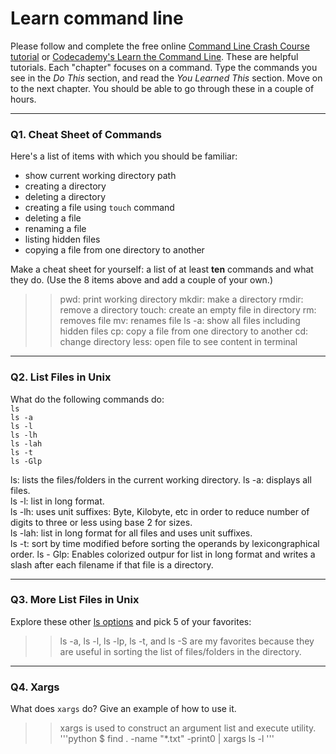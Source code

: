 # Learn command line

Please follow and complete the free online [Command Line Crash Course
tutorial](https://web.archive.org/web/20160708171659/http://cli.learncodethehardway.org/book/) or [Codecademy's Learn the Command Line](https://www.codecademy.com/learn/learn-the-command-line). These are helpful tutorials. Each "chapter" focuses on a command. Type the commands you see in the _Do This_ section, and read the _You Learned This_ section. Move on to the next chapter. You should be able to go through these in a couple of hours.

---

### Q1.  Cheat Sheet of Commands  

Here's a list of items with which you should be familiar:  
* show current working directory path
* creating a directory
* deleting a directory
* creating a file using `touch` command
* deleting a file
* renaming a file
* listing hidden files
* copying a file from one directory to another

Make a cheat sheet for yourself: a list of at least **ten** commands and what they do.  (Use the 8 items above and add a couple of your own.)  

> > pwd: print working directory
> > mkdir: make a directory
> > rmdir: remove a directory
> > touch: create an empty file in directory
> > rm: removes file
> > mv: renames file
> > ls -a: show all files including hidden files
> > cp: copy a file from one directory to another
> > cd: change directory
> > less: open file to see content in terminal

---

### Q2.  List Files in Unix   

What do the following commands do:  
`ls`  
`ls -a`  
`ls -l`  
`ls -lh`  
`ls -lah`  
`ls -t`  
`ls -Glp`  

> > 
ls: lists the files/folders in the current working directory.
ls -a: displays all files.  
ls -l: list in long format.  
ls -lh: uses unit suffixes: Byte, Kilobyte, etc in order to reduce number of digits to three or less using base 2 for sizes.  
ls -lah: list in long format for all files and uses unit suffixes.  
ls -t: sort by time modified before sorting the operands by lexicongraphical order. 
ls - Glp: Enables colorized outpur for list in long format and writes a slash after each filename if that file is a directory.

---

### Q3.  More List Files in Unix  

Explore these other [ls options](http://www.techonthenet.com/unix/basic/ls.php) and pick 5 of your favorites:

> > ls -a, ls -l, ls -lp, ls -t, and ls -S are my favorites because they are useful in sorting the list of files/folders in the directory.

---

### Q4.  Xargs   

What does `xargs` do? Give an example of how to use it.

> > xargs is used to construct an argument list and execute utility.  
'''python
$ find . -name "*.txt" -print0 | xargs ls -l
'''

 

